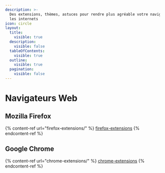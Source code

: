 ```yaml
---
description: >-
  Des extensions, thèmes, astuces pour rendre plus agréable votre navigation sur
  les internets
icon: circle
layout:
  title:
    visible: true
  description:
    visible: false
  tableOfContents:
    visible: true
  outline:
    visible: true
  pagination:
    visible: false
---
```


# Navigateurs Web

## Mozilla Firefox

{% content-ref url="firefox-extensions/" %}
[firefox-extensions](firefox-extensions/)
{% endcontent-ref %}

## Google Chrome

{% content-ref url="chrome-extensions/" %}
[chrome-extensions](chrome-extensions/)
{% endcontent-ref %}
